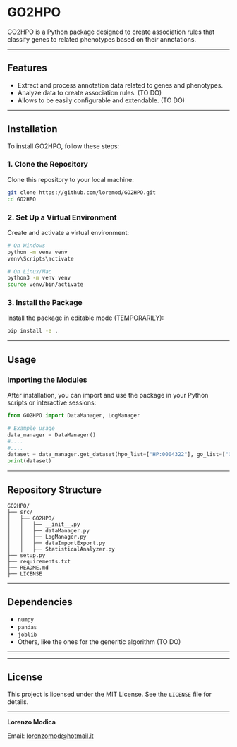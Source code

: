 # GO2HPO

GO2HPO is a Python package designed to create association rules that classify genes to related phenotypes based on their annotations.

---

## Features
- Extract and process annotation data related to genes and phenotypes.
- Analyze data to create association rules. (TO DO)
- Allows to be easily configurable and extendable. (TO DO)

---

## Installation

To install GO2HPO, follow these steps:

### **1. Clone the Repository**
Clone this repository to your local machine:
```bash
git clone https://github.com/loremod/GO2HPO.git
cd GO2HPO
```

### **2. Set Up a Virtual Environment**
Create and activate a virtual environment:
```bash
# On Windows
python -m venv venv
venv\Scripts\activate

# On Linux/Mac
python3 -m venv venv
source venv/bin/activate
```

### **3. Install the Package**
Install the package in editable mode (TEMPORARILY):
```bash
pip install -e .
```

---

## Usage

### **Importing the Modules**
After installation, you can import and use the package in your Python scripts or interactive sessions:

```python
from GO2HPO import DataManager, LogManager

# Example usage
data_manager = DataManager()
#....
#....
dataset = data_manager.get_dataset(hpo_list=["HP:0004322"], go_list=["GO:0008150"])
print(dataset)
```

---

## Repository Structure
```
GO2HPO/
├── src/
│   ├── GO2HPO/
│   │   ├── __init__.py
│   │   ├── dataManager.py
│   │   ├── LogManager.py
│   │   ├── dataImportExport.py
│   │   ├── StatisticalAnalyzer.py
├── setup.py
├── requirements.txt
├── README.md
├── LICENSE
```

---

## Dependencies

- `numpy`
- `pandas`
- `joblib`
- Others, like the ones for the generitic algorithm (TO DO)

---

---

## License
This project is licensed under the MIT License. See the `LICENSE` file for details.

---


**Lorenzo Modica**

Email: [lorenzomod@hotmail.it](mailto:lorenzomod@hotmail.it)

